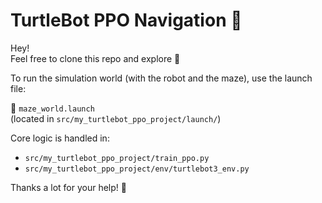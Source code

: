 # TurtleBot PPO Navigation 🤖

Hey!  
Feel free to clone this repo and explore 🚀

To run the simulation world (with the robot and the maze), use the launch file:

📄 `maze_world.launch`  
(located in `src/my_turtlebot_ppo_project/launch/`)

Core logic is handled in:

- `src/my_turtlebot_ppo_project/train_ppo.py`
- `src/my_turtlebot_ppo_project/env/turtlebot3_env.py`

Thanks a lot for your help! 🙏
